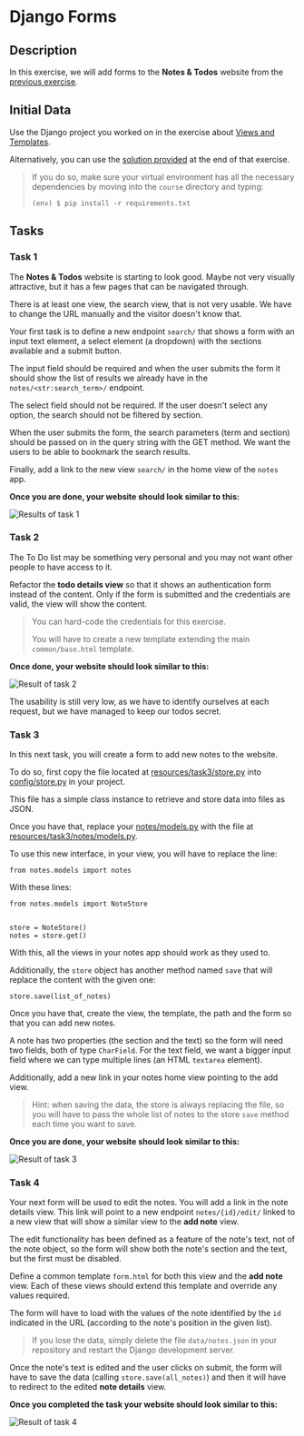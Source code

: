 # Django Forms

## Description

In this exercise, we will add forms to the **Notes & Todos** website from the [previous exercise](https://github.com/dci-python-course/Python-basics-django-views-and-templates).

## Initial Data

Use the Django project you worked on in the exercise about [Views and Templates](https://github.com/dci-python-course/Python-basics-django-views-and-templates).

Alternatively, you can  use the [solution provided](https://github.com/dci-python-course/Python-basics-django-views-and-templates/tree/solution_task5/solution/course) at the end of that exercise.

> If you do so, make sure your virtual environment has all the necessary dependencies by moving into the `course` directory and typing:
>
> `(env) $ pip install -r requirements.txt`

## Tasks

### Task 1

The **Notes & Todos** website is starting to look good. Maybe not very visually attractive, but it has a few pages that can be navigated through.

There is at least one view, the search view, that is not very usable. We have to change the URL manually and the visitor doesn't know that.

Your first task is to define a new endpoint `search/` that shows a form with an input text element, a select element (a dropdown) with the sections available and a submit button.

The input field should be required and when the user submits the form it should show the list of results we already have in the `notes/<str:search_term>/` endpoint.

The select field should not be required. If the user doesn't select any option, the search should not be filtered by section.

When the user submits the form, the search parameters (term and section) should be passed on in the query string with the GET method. We want the users to be able to bookmark the search results.

Finally, add a link to the new view `search/` in the home view of the `notes` app.

**Once you are done, your website should look similar to this:**

![Results of task 1](task1_result.gif)

### Task 2

The To Do list may be something very personal and you may not want other people to have access to it.

Refactor the **todo details view** so that it shows an authentication form instead of the content. Only if the form is submitted and the credentials are valid, the view will show the content.

> You can hard-code the credentials for this exercise.
>
> You will have to create a new template extending the main `common/base.html` template.

**Once done, your website should look similar to this:**

![Result of task 2](task2_result.gif)

The usability is still very low, as we have to identify ourselves at each request, but we have managed to keep our todos secret.

### Task 3

In this next task, you will create a form to add new notes to the website.

To do so, first copy the file located at [resources/task3/store.py](resources/task3/store.py) into [config/store.py](config/store.py) in your project.

This file has a simple class instance to retrieve and store data into files as JSON.

Once you have that, replace your [notes/models.py](notes/models.py) with the file at [resources/task3/notes/models.py](resources/task3/notes/models.py).

To use this new interface, in your view, you will have to replace the line:

```
from notes.models import notes
```

With these lines:

```
from notes.models import NoteStore


store = NoteStore()
notes = store.get()
```
With this, all the views in your notes app should work as they used to.

Additionally, the `store` object has another method named `save` that will replace the content with the given one:

`store.save(list_of_notes)`

Once you have that, create the view, the template, the path and the form so that you can add new notes.

A note has two properties (the section and the text) so the form will need two fields, both of type `CharField`. For the text field, we want a bigger input field where we can type multiple lines (an HTML `textarea` element).

Additionally, add a new link in your notes home view pointing to the add view.

> Hint: when saving the data, the store is always replacing the file, so you will have to pass the whole list of notes to the store `save` method each time you want to save.

**Once you are done, your website should look similar to this:**

![Result of task 3](task3_result.gif)

### Task 4

Your next form will be used to edit the notes. You will add a link in the note details view. This link will point to a new endpoint `notes/{id}/edit/` linked to a new view that will show a similar view to the **add note** view.

The edit functionality has been defined as a feature of the note's text, not of the note object, so the form will show both the note's section and the text, but the first must be disabled.

Define a common template `form.html` for both this view and the **add note** view. Each of these views should extend this template and override any values required.

The form will have to load with the values of the note identified by the `id` indicated in the URL (according to the note's position in the given list).

> If you lose the data, simply delete the file `data/notes.json` in your repository and restart the Django development server.

Once the note's text is edited and the user clicks on submit, the form will have to save the data (calling `store.save(all_notes)`) and then it will have to redirect to the edited **note details** view.

**Once you completed the task your website should look similar to this:**

![Result of task 4](task4_result.gif)
